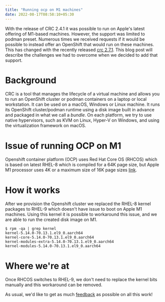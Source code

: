 ```yaml
---
title: "Running ocp on M1 machines"
date: 2022-08-17T08:58:10+05:30
---
```


With the release of CRC 2.4.1 it was possible to run on Apple's latest offering of M1-based machines.
However, the support was limited to podman preset. Numerous times we received requests if it would be
possible to instead offer an OpenShift that would run on these machines. This has changed with the recently released [crc 2.7.1](https://github.com/code-ready/crc/releases/tag/v2.7.1).
This blog post will describe the challenges we had to overcome when we decided to add that support.

# Background

CRC is a tool that manages the lifecycle of a virtual machine and allows you to run an OpenShift cluster or podman containers on a laptop or local workstation.
It can be used on a macOS, Windows or Linux machine.
It runs its OpenShift cluster/podman runtime using a disk image built in advance and packaged in what we call a _bundle_.
On each platform, we try to use native hypervisors, such as KVM on Linux, Hyper-V on Windows, and using the virtualization framework on macOS.

# Issue of running OCP on M1

Openshift container platform (OCP) uses Red Hat Core OS (RHCOS) which is based on latest RHEL-8 which is
compiled for a 64K page size, but Apple M1 processor uses 4K or a maximum size of 16K page sizes [link](https://access.redhat.com/discussions/5966451). 

# How it works

After we provision the Openshift cluster we replaced the RHEL-8 kernel packages to RHEL-9 which doesn't have issue to boot on
Apple M1 machines. Using this kernel it is possible to workaround this issue, and we are able to run the created disk image on M1.

```shell
$ rpm -qa | grep kernel
kernel-5.14.0-70.13.1.el9_0.aarch64
kernel-core-5.14.0-70.13.1.el9_0.aarch64
kernel-modules-extra-5.14.0-70.13.1.el9_0.aarch64
kernel-modules-5.14.0-70.13.1.el9_0.aarch64
```

# Where we're at

Once RHCOS switches to RHEL-9, we don't need to replace the kernel bits manually and this workaround can be removed.

As usual, we'd like to get as much [feedback](https://github.com/code-ready/crc/issues/new/choose) as possible on all this work!
